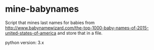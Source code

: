 # mine-babynames

Script that mines last names for babies from http://www.babynamewizard.com/the-top-1000-baby-names-of-2015-united-states-of-america and store that in a file.

python version: 3.x